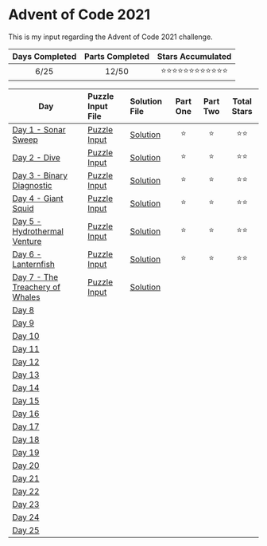 # Advent of Code 2021
This is my input regarding the Advent of Code 2021 challenge.

| Days Completed | Parts Completed | Stars Accumulated |
| :------------: | :-------------: | :---------------: |
| 6/25           | 12/50           | :star::star::star::star::star::star::star::star::star::star::star::star: |

| Day                                      | Puzzle Input File         | Solution File           | Part One | Part Two | Total Stars   |
| ---------------------------------------- | :------------------------ | :---------------------- | :------: | :------: | :-----------: |
| [Day 1 - Sonar Sweep][DAY_1]             | [Puzzle Input][PUZZLE_1]  | [Solution][SOLUTION_1]  | :star:   | :star:   | :star::star:  |
| [Day 2 - Dive][DAY_2]                    | [Puzzle Input][PUZZLE_2]  | [Solution][SOLUTION_2]  | :star:   | :star:   | :star::star:  |
| [Day 3 - Binary Diagnostic][DAY_3]       | [Puzzle Input][PUZZLE_3]  | [Solution][SOLUTION_3]  | :star:   | :star:   | :star::star:  |
| [Day 4 - Giant Squid][DAY_4]             | [Puzzle Input][PUZZLE_4]  | [Solution][SOLUTION_4]  | :star:   | :star:   | :star::star:  |
| [Day 5 - Hydrothermal Venture][DAY_5]    | [Puzzle Input][PUZZLE_5]  | [Solution][SOLUTION_5]  | :star:   | :star:   | :star::star:  |
| [Day 6 - Lanternfish][DAY_6]             | [Puzzle Input][PUZZLE_6]  | [Solution][SOLUTION_6]  | :star:   | :star:   | :star::star:  |
| [Day 7 - The Treachery of Whales][DAY_7] | [Puzzle Input][PUZZLE_7]  | [Solution][SOLUTION_7]  |    |    |   |
| [Day 8][DAY_8]                           | [][PUZZLE_8]  | [][SOLUTION_8]  |    |    |   |
| [Day 9][DAY_9]                           | [][PUZZLE_9]  | [][SOLUTION_9]  |    |    |   |
| [Day 10][DAY_10]                         | [][PUZZLE_10] | [][SOLUTION_10] |    |    |   |
| [Day 11][DAY_11]                         | [][PUZZLE_11] | [][SOLUTION_11] |    |    |   |
| [Day 12][DAY_12]                         | [][PUZZLE_12] | [][SOLUTION_12] |    |    |   |
| [Day 13][DAY_13]                         | [][PUZZLE_13] | [][SOLUTION_13] |    |    |   |
| [Day 14][DAY_14]                         | [][PUZZLE_14] | [][SOLUTION_14] |    |    |   |
| [Day 15][DAY_15]                         | [][PUZZLE_15] | [][SOLUTION_15] |    |    |   |
| [Day 16][DAY_16]                         | [][PUZZLE_16] | [][SOLUTION_16] |    |    |   |
| [Day 17][DAY_17]                         | [][PUZZLE_17] | [][SOLUTION_17] |    |    |   |
| [Day 18][DAY_18]                         | [][PUZZLE_18] | [][SOLUTION_18] |    |    |   |
| [Day 19][DAY_19]                         | [][PUZZLE_19] | [][SOLUTION_19] |    |    |   |
| [Day 20][DAY_20]                         | [][PUZZLE_20] | [][SOLUTION_20] |    |    |   |
| [Day 21][DAY_21]                         | [][PUZZLE_21] | [][SOLUTION_21] |    |    |   |
| [Day 22][DAY_22]                         | [][PUZZLE_22] | [][SOLUTION_22] |    |    |   |
| [Day 23][DAY_23]                         | [][PUZZLE_23] | [][SOLUTION_23] |    |    |   |
| [Day 24][DAY_24]                         | [][PUZZLE_24] | [][SOLUTION_24] |    |    |   |
| [Day 25][DAY_25]                         | [][PUZZLE_25] | [][SOLUTION_25] |    |    |   |

<!-- Link to the days in Advent of Code -->
[DAY_1]:  https://adventofcode.com/2021/day/1
[DAY_2]:  https://adventofcode.com/2021/day/2
[DAY_3]:  https://adventofcode.com/2021/day/3
[DAY_4]:  https://adventofcode.com/2021/day/4
[DAY_5]:  https://adventofcode.com/2021/day/5
[DAY_6]:  https://adventofcode.com/2021/day/6
[DAY_7]:  https://adventofcode.com/2021/day/7
[DAY_8]:  https://adventofcode.com/2021/day/8
[DAY_9]:  https://adventofcode.com/2021/day/9
[DAY_10]: https://adventofcode.com/2021/day/10
[DAY_11]: https://adventofcode.com/2021/day/11
[DAY_12]: https://adventofcode.com/2021/day/12
[DAY_13]: https://adventofcode.com/2021/day/13
[DAY_14]: https://adventofcode.com/2021/day/14
[DAY_15]: https://adventofcode.com/2021/day/15
[DAY_16]: https://adventofcode.com/2021/day/16
[DAY_17]: https://adventofcode.com/2021/day/17
[DAY_18]: https://adventofcode.com/2021/day/18
[DAY_19]: https://adventofcode.com/2021/day/19
[DAY_20]: https://adventofcode.com/2021/day/20
[DAY_21]: https://adventofcode.com/2021/day/21
[DAY_22]: https://adventofcode.com/2021/day/22
[DAY_23]: https://adventofcode.com/2021/day/23
[DAY_24]: https://adventofcode.com/2021/day/24
[DAY_25]: https://adventofcode.com/2021/day/25

<!-- Link to the local Solution File -->
[SOLUTION_1]:  Day%201/Day%201%20-%20Sonar%20Sweep.py
[SOLUTION_2]:  Day%202/Day%202%20-%20Dive.py
[SOLUTION_3]:  Day%203/Day%203%20-%20Binary%20Diagnostic.py
[SOLUTION_4]:  Day%204/Day%204%20-%20Giant%20Squid.py
[SOLUTION_5]:  Day%205/Day%205%20-%20Hydrothermal%20Venture.py
[SOLUTION_6]:  Day%206/Day%206%20-%20Lanternfish.py
[SOLUTION_7]:  Day%207/Day%207%20-%20The%20Treachery%20of%20Whales.py
[SOLUTION_8]:  Day%208/Day%208%20-%20
[SOLUTION_9]:  Day%209/Day%209%20-%20
[SOLUTION_10]: Day%2010/Day%2010%20-%20
[SOLUTION_11]: Day%2011/Day%2011%20-%20
[SOLUTION_12]: Day%2012/Day%2012%20-%20
[SOLUTION_13]: Day%2013/Day%2013%20-%20
[SOLUTION_14]: Day%2014/Day%2014%20-%20
[SOLUTION_15]: Day%2015/Day%2015%20-%20
[SOLUTION_16]: Day%2016/Day%2016%20-%20
[SOLUTION_17]: Day%2017/Day%2017%20-%20
[SOLUTION_18]: Day%2018/Day%2018%20-%20
[SOLUTION_19]: Day%2019/Day%2019%20-%20
[SOLUTION_20]: Day%2020/Day%2020%20-%20
[SOLUTION_21]: Day%2021/Day%2021%20-%20
[SOLUTION_22]: Day%2022/Day%2022%20-%20
[SOLUTION_23]: Day%2023/Day%2023%20-%20
[SOLUTION_24]: Day%2024/Day%2024%20-%20
[SOLUTION_25]: Day%2025/Day%2025%20-%20

<!-- Link to the local Puzzle Input File -->
[PUZZLE_1]:  Day%201/Sonar_Sweep.py
[PUZZLE_2]:  Day%202/Dive.py
[PUZZLE_3]:  Day%203/Binary_Diagnostic.py
[PUZZLE_4]:  Day%204/Giant_Squid.py
[PUZZLE_5]:  Day%205/Hydrothermal_Venture.py
[PUZZLE_6]:  Day%206/Lanternfish.py
[PUZZLE_7]:  Day%207/The_Treachery_of_Whales.py
[PUZZLE_8]:  Day%208/
[PUZZLE_9]:  Day%209/
[PUZZLE_10]: Day%2010/
[PUZZLE_11]: Day%2011/
[PUZZLE_12]: Day%2012/
[PUZZLE_13]: Day%2013/
[PUZZLE_14]: Day%2014/
[PUZZLE_15]: Day%2015/
[PUZZLE_16]: Day%2016/
[PUZZLE_17]: Day%2017/
[PUZZLE_18]: Day%2018/
[PUZZLE_19]: Day%2019/
[PUZZLE_20]: Day%2020/
[PUZZLE_21]: Day%2021/
[PUZZLE_22]: Day%2022/
[PUZZLE_23]: Day%2023/
[PUZZLE_24]: Day%2024/
[PUZZLE_25]: Day%2025/